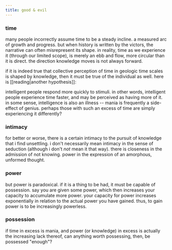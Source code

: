 ```yaml
---
title: good & evil
---
```


### time

many people incorrectly assume time to be a steady incline. a measured arc of growth and progress. but when history is written by the victors, the narrative can often misrepresent its shape. in reality, time as we experience it (through our limited scope), is merely an ebb and flow, more circular than it is direct. the direction knowledge moves is not always forward.

if it is indeed true that collective perception of time in geologic time scales is shaped by knowledge, then it must be true of the individual as well. here is [[reading|another hypothesis]]:

intelligent people respond more quickly to stimuli. in other words, intelligent people experience time faster, and may be perceived as having more of it. in some sense, intelligence is also an illness -- mania is frequently a side-effect of genius. perhaps those with such an excess of time are simply experiencing it differently?

### intimacy

for better or worse, there is a certain intimacy to the pursuit of knowledge that i find unsettling. i don't necessarily mean intimacy in the sense of seduction (although i don't _not_ mean it that way). there is closeness in the admission of not knowing. power in the expression of an amorphous, unformed thought.

### power

but power is paradoxical. if it is a thing to be had, it must be capable of possession. say you are given some power, which then increases your capacity to accumulate more power. your capacity for power increases exponentially in relation to the actual power you have gained. thus, to gain power is to be increasingly powerless.

### possession

if time in excess is mania, and power (or knowledge) in excess is actually the increasing lack thereof, can anything worth possessing, then, be possessed "enough"?